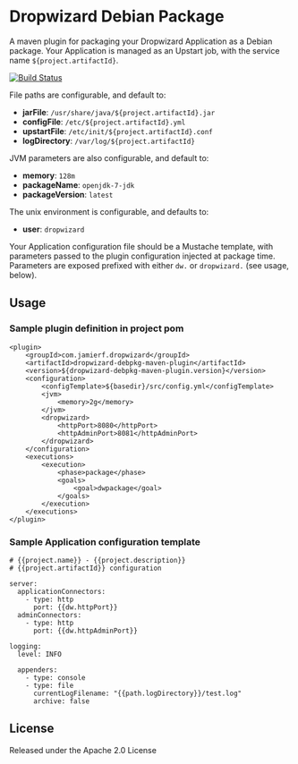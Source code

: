 # Dropwizard Debian Package

A maven plugin for packaging your Dropwizard Application as a Debian package. Your Application is managed as an Upstart job, with the service name `${project.artifactId}`.

[![Build Status](https://api.travis-ci.org/reines/dropwizard-debpkg-maven-plugin.png)](https://travis-ci.org/reines/dropwizard-debpkg-maven-plugin)

File paths are configurable, and default to:

- __jarFile__: `/usr/share/java/${project.artifactId}.jar`
- __configFile__: `/etc/${project.artifactId}.yml`
- __upstartFile__: `/etc/init/${project.artifactId}.conf`
- __logDirectory__: `/var/log/${project.artifactId}`

JVM parameters are also configurable, and default to:

- __memory__: `128m`
- __packageName__: `openjdk-7-jdk`
- __packageVersion__: `latest`

The unix environment is configurable, and defaults to:

- __user__: `dropwizard`

Your Application configuration file should be a Mustache template, with parameters passed to the plugin configuration injected at package time. Parameters are exposed prefixed with either `dw.` or `dropwizard.` (see usage, below). 

## Usage

### Sample plugin definition in project pom
    <plugin>
        <groupId>com.jamierf.dropwizard</groupId>
        <artifactId>dropwizard-debpkg-maven-plugin</artifactId>
        <version>${dropwizard-debpkg-maven-plugin.version}</version>
        <configuration>
            <configTemplate>${basedir}/src/config.yml</configTemplate>
            <jvm>
                <memory>2g</memory>
            </jvm>
            <dropwizard>
                <httpPort>8080</httpPort>
                <httpAdminPort>8081</httpAdminPort>
            </dropwizard>
        </configuration>
        <executions>
            <execution>
                <phase>package</phase>
                <goals>
                    <goal>dwpackage</goal>
                </goals>
            </execution>
        </executions>
    </plugin>

### Sample Application configuration template

    # {{project.name}} - {{project.description}}
    # {{project.artifactId}} configuration

    server:
      applicationConnectors:
        - type: http
          port: {{dw.httpPort}}
      adminConnectors:
        - type: http
          port: {{dw.httpAdminPort}}

    logging:
      level: INFO

      appenders:
        - type: console
        - type: file
          currentLogFilename: "{{path.logDirectory}}/test.log"
          archive: false

## License

Released under the Apache 2.0 License
